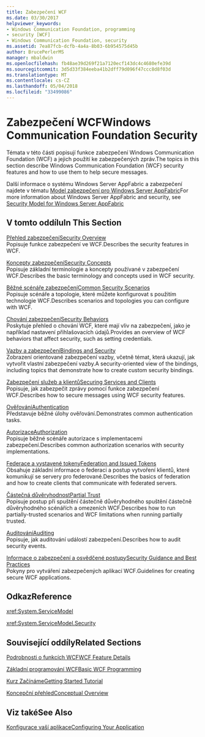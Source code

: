```yaml
---
title: Zabezpečení WCF
ms.date: 03/30/2017
helpviewer_keywords:
- Windows Communication Foundation, programming
- security [WCF]
- Windows Communication Foundation, security
ms.assetid: 7ea87fcb-dcfb-4a4a-8b03-6b954575d45b
author: BrucePerlerMS
manager: mbaldwin
ms.openlocfilehash: fb48ae39d269f21a7120ecf143dc4c4680efe39d
ms.sourcegitcommit: 3d5d33f384eeba41b2dff79d096f47ccc8d8f03d
ms.translationtype: MT
ms.contentlocale: cs-CZ
ms.lasthandoff: 05/04/2018
ms.locfileid: "33499086"
---
```

# <a name="windows-communication-foundation-security"></a><span data-ttu-id="ee2c3-102">Zabezpečení WCF</span><span class="sxs-lookup"><span data-stu-id="ee2c3-102">Windows Communication Foundation Security</span></span>
<span data-ttu-id="ee2c3-103">Témata v této části popisují funkce zabezpečení Windows Communication Foundation (WCF) a jejich použití ke zabezpečených zpráv.</span><span class="sxs-lookup"><span data-stu-id="ee2c3-103">The topics in this section describe Windows Communication Foundation (WCF) security features and how to use them to help secure messages.</span></span>  
  
 <span data-ttu-id="ee2c3-104">Další informace o systému Windows Server AppFabric a zabezpečení najdete v tématu [Model zabezpečení pro Windows Server AppFabric](http://go.microsoft.com/fwlink/?LinkID=201279&clcid=0x409)</span><span class="sxs-lookup"><span data-stu-id="ee2c3-104">For more information about Windows Server AppFabric and security, see [Security Model for Windows Server AppFabric](http://go.microsoft.com/fwlink/?LinkID=201279&clcid=0x409)</span></span>  
  
## <a name="in-this-section"></a><span data-ttu-id="ee2c3-105">V tomto oddílu</span><span class="sxs-lookup"><span data-stu-id="ee2c3-105">In This Section</span></span>  
 [<span data-ttu-id="ee2c3-106">Přehled zabezpečení</span><span class="sxs-lookup"><span data-stu-id="ee2c3-106">Security Overview</span></span>](../../../../docs/framework/wcf/feature-details/security-overview.md)  
 <span data-ttu-id="ee2c3-107">Popisuje funkce zabezpečení ve WCF.</span><span class="sxs-lookup"><span data-stu-id="ee2c3-107">Describes the security features in WCF.</span></span>  
  
 [<span data-ttu-id="ee2c3-108">Koncepty zabezpečení</span><span class="sxs-lookup"><span data-stu-id="ee2c3-108">Security Concepts</span></span>](../../../../docs/framework/wcf/feature-details/security-concepts.md)  
 <span data-ttu-id="ee2c3-109">Popisuje základní terminologie a koncepty používané v zabezpečení WCF.</span><span class="sxs-lookup"><span data-stu-id="ee2c3-109">Describes the basic terminology and concepts used in WCF security.</span></span>  
  
 [<span data-ttu-id="ee2c3-110">Běžné scénáře zabezpečení</span><span class="sxs-lookup"><span data-stu-id="ee2c3-110">Common Security Scenarios</span></span>](../../../../docs/framework/wcf/feature-details/common-security-scenarios.md)  
 <span data-ttu-id="ee2c3-111">Popisuje scénáře a topologie, které můžete konfigurovat s použitím technologie WCF.</span><span class="sxs-lookup"><span data-stu-id="ee2c3-111">Describes scenarios and topologies you can configure with WCF.</span></span>  
  
 [<span data-ttu-id="ee2c3-112">Chování zabezpečení</span><span class="sxs-lookup"><span data-stu-id="ee2c3-112">Security Behaviors</span></span>](../../../../docs/framework/wcf/feature-details/security-behaviors-in-wcf.md)  
 <span data-ttu-id="ee2c3-113">Poskytuje přehled o chování WCF, které mají vliv na zabezpečení, jako je například nastavení přihlašovacích údajů.</span><span class="sxs-lookup"><span data-stu-id="ee2c3-113">Provides an overview of WCF behaviors that affect security, such as setting credentials.</span></span>  
  
 [<span data-ttu-id="ee2c3-114">Vazby a zabezpečení</span><span class="sxs-lookup"><span data-stu-id="ee2c3-114">Bindings and Security</span></span>](../../../../docs/framework/wcf/feature-details/bindings-and-security.md)  
 <span data-ttu-id="ee2c3-115">Zobrazení orientované zabezpečení vazby, včetně témat, která ukazují, jak vytvořit vlastní zabezpečení vazby.</span><span class="sxs-lookup"><span data-stu-id="ee2c3-115">A security-oriented view of the bindings, including topics that demonstrate how to create custom security bindings.</span></span>  
  
 [<span data-ttu-id="ee2c3-116">Zabezpečení služeb a klientů</span><span class="sxs-lookup"><span data-stu-id="ee2c3-116">Securing Services and Clients</span></span>](../../../../docs/framework/wcf/feature-details/securing-services-and-clients.md)  
 <span data-ttu-id="ee2c3-117">Popisuje, jak zabezpečit zprávy pomocí funkce zabezpečení WCF.</span><span class="sxs-lookup"><span data-stu-id="ee2c3-117">Describes how to secure messages using WCF security features.</span></span>  
  
 [<span data-ttu-id="ee2c3-118">Ověřování</span><span class="sxs-lookup"><span data-stu-id="ee2c3-118">Authentication</span></span>](../../../../docs/framework/wcf/feature-details/authentication-in-wcf.md)  
 <span data-ttu-id="ee2c3-119">Představuje běžné úlohy ověřování.</span><span class="sxs-lookup"><span data-stu-id="ee2c3-119">Demonstrates common authentication tasks.</span></span>  
  
 [<span data-ttu-id="ee2c3-120">Autorizace</span><span class="sxs-lookup"><span data-stu-id="ee2c3-120">Authorization</span></span>](../../../../docs/framework/wcf/feature-details/authorization-in-wcf.md)  
 <span data-ttu-id="ee2c3-121">Popisuje běžné scénáře autorizace s implementacemi zabezpečení.</span><span class="sxs-lookup"><span data-stu-id="ee2c3-121">Describes common authorization scenarios with security implementations.</span></span>  
  
 [<span data-ttu-id="ee2c3-122">Federace a vystavené tokeny</span><span class="sxs-lookup"><span data-stu-id="ee2c3-122">Federation and Issued Tokens</span></span>](../../../../docs/framework/wcf/feature-details/federation-and-issued-tokens.md)  
 <span data-ttu-id="ee2c3-123">Obsahuje základní informace o federaci a postup vytvoření klientů, které komunikují se servery pro federované.</span><span class="sxs-lookup"><span data-stu-id="ee2c3-123">Describes the basics of federation and how to create clients that communicate with federated servers.</span></span>  
  
 [<span data-ttu-id="ee2c3-124">Částečná důvěryhodnost</span><span class="sxs-lookup"><span data-stu-id="ee2c3-124">Partial Trust</span></span>](../../../../docs/framework/wcf/feature-details/partial-trust.md)  
 <span data-ttu-id="ee2c3-125">Popisuje postup při spuštění částečně důvěryhodného spuštění částečně důvěryhodného scénářích a omezeních WCF.</span><span class="sxs-lookup"><span data-stu-id="ee2c3-125">Describes how to run partially-trusted scenarios and WCF limitations when running partially trusted.</span></span>  
  
 [<span data-ttu-id="ee2c3-126">Auditování</span><span class="sxs-lookup"><span data-stu-id="ee2c3-126">Auditing</span></span>](../../../../docs/framework/wcf/feature-details/auditing-security-events.md)  
 <span data-ttu-id="ee2c3-127">Popisuje, jak auditování událostí zabezpečení.</span><span class="sxs-lookup"><span data-stu-id="ee2c3-127">Describes how to audit security events.</span></span>  
  
 [<span data-ttu-id="ee2c3-128">Informace o zabezpečení a osvědčené postupy</span><span class="sxs-lookup"><span data-stu-id="ee2c3-128">Security Guidance and Best Practices</span></span>](../../../../docs/framework/wcf/feature-details/security-guidance-and-best-practices.md)  
 <span data-ttu-id="ee2c3-129">Pokyny pro vytváření zabezpečených aplikací WCF.</span><span class="sxs-lookup"><span data-stu-id="ee2c3-129">Guidelines for creating secure WCF applications.</span></span>  
  
## <a name="reference"></a><span data-ttu-id="ee2c3-130">Odkaz</span><span class="sxs-lookup"><span data-stu-id="ee2c3-130">Reference</span></span>  
 <xref:System.ServiceModel>  
  
 <xref:System.ServiceModel.Security>  
  
## <a name="related-sections"></a><span data-ttu-id="ee2c3-131">Související oddíly</span><span class="sxs-lookup"><span data-stu-id="ee2c3-131">Related Sections</span></span>  
 [<span data-ttu-id="ee2c3-132">Podrobnosti o funkcích WCF</span><span class="sxs-lookup"><span data-stu-id="ee2c3-132">WCF Feature Details</span></span>](../../../../docs/framework/wcf/feature-details/index.md)  
  
 [<span data-ttu-id="ee2c3-133">Základní programování WCF</span><span class="sxs-lookup"><span data-stu-id="ee2c3-133">Basic WCF Programming</span></span>](../../../../docs/framework/wcf/basic-wcf-programming.md)  
  
 [<span data-ttu-id="ee2c3-134">Kurz Začínáme</span><span class="sxs-lookup"><span data-stu-id="ee2c3-134">Getting Started Tutorial</span></span>](../../../../docs/framework/wcf/getting-started-tutorial.md)  
  
 [<span data-ttu-id="ee2c3-135">Koncepční přehled</span><span class="sxs-lookup"><span data-stu-id="ee2c3-135">Conceptual Overview</span></span>](../../../../docs/framework/wcf/conceptual-overview.md)  
  
## <a name="see-also"></a><span data-ttu-id="ee2c3-136">Viz také</span><span class="sxs-lookup"><span data-stu-id="ee2c3-136">See Also</span></span>  
 [<span data-ttu-id="ee2c3-137">Konfigurace vaší aplikace</span><span class="sxs-lookup"><span data-stu-id="ee2c3-137">Configuring Your Application</span></span>](../../../../docs/framework/wcf/diagnostics/configuring-your-application.md)

